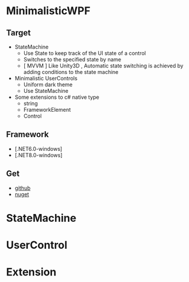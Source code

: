 ﻿# MinimalisticWPF
## Target
- StateMachine
    - Use State to keep track of the UI state of a control
    - Switches to the specified state by name
    - [ MVVM ] Like Unity3D , Automatic state switching is achieved by adding conditions to the state machine
- Minimalistic UserControls
    - Uniform dark theme
    - Use StateMachine
- Some extensions to c# native type
    - string	
	- FrameworkElement
	- Control
## Framework
- [.NET6.0-windows] 
- [.NET8.0-windows]
## Get
- [github][1]
- [nuget][2]

[1]: https://github.com/ChengduNeusoftUniversity-FengJunjie-Y22/MinimalisticWPF
[2]: https://www.nuget.org/packages/MinimalisticWPF/

# StateMachine


# UserControl


# Extension

